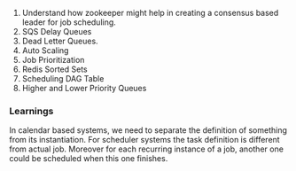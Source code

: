 1. Understand how zookeeper might help in creating a consensus based leader for job scheduling.
2. SQS Delay Queues
3. Dead Letter Queues.
4. Auto Scaling
5. Job Prioritization
6. Redis Sorted Sets
7. Scheduling DAG Table
8. Higher and Lower Priority Queues



### Learnings
In calendar based systems, we need to separate the definition of something from its instantiation. For scheduler systems the task definition is different from actual job. Moreover for each recurring instance of a job, another one could be scheduled when this one finishes.



